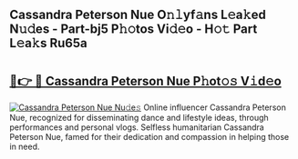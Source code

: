 ## Cassandra Peterson Nue O𝚗𝚕yf𝚊ns L𝚎a𝚔ed N𝚞𝚍es - Part-bj5 P𝚑𝚘tos Vi𝚍𝚎o - H𝚘𝚝 Part L𝚎a𝚔s Ru65a

# <h2><a href="http://kf3w69.oniu.top/?m=Cassandra+Peterson+Nue">🔗👉 🔴 Cassandra Peterson Nue P𝚑ot𝚘𝚜 V𝚒d𝚎o</a></h2>

[![Cassandra Peterson Nue Nu𝚍e𝚜](https://i.imgur.com/0qMVB7G.gif)](http://kf3w69.oniu.top/?m=Cassandra+Peterson+Nue)
Online influencer Cassandra Peterson Nue, recognized for disseminating dance and lifestyle ideas, through performances and personal vlogs. Selfless humanitarian Cassandra Peterson Nue, famed for their dedication and compassion in helping those in need.  
